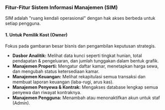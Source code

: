 ### Fitur-Fitur Sistem Informasi Manajemen (SIM)

SIM adalah "ruang kendali operasional" dengan hak akses berbeda untuk setiap pengguna.

#### 1. Untuk Pemilik Kost (Owner)

Fokus pada gambaran besar bisnis dan pengambilan keputusan strategis.

* **Dasbor Analitik:** Melihat data kunci seperti tingkat hunian, total pendapatan & pengeluaran, dan jumlah tunggakan dalam bentuk grafik.
* **Manajemen Properti:** Mengatur daftar kamar, menetapkan harga sewa, dan mengubah status ketersediaan kamar.
* **Manajemen Keuangan:** Melihat rekapitulasi semua transaksi dan membuat laporan keuangan (laba-rugi, arus kas).
* **Manajemen Penyewa & Kontrak:** Mengakses database lengkap semua penyewa dan riwayat kontraknya.
* **Manajemen Pengguna:** Menambah atau menonaktifkan akun untuk staf (Admin).
